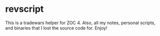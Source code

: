 # revscript

This is a tradewars helper for ZOC 4. Also, all my notes, personal scripts, and binaries that I lost the source code for. Enjoy!
